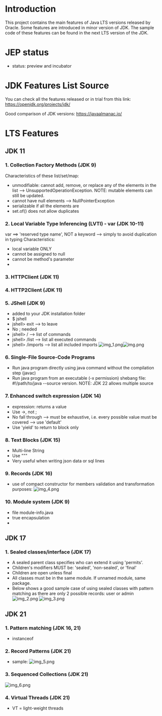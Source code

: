 # Introduction
This project contains the main features of Java LTS versions released by Oracle. Some features are introduced in minor version of JDK. The sample code of these features can be found in the next LTS version of the JDK.

# JEP status
- status: preview and incubator

# JDK Features List Source
You can check all the features released or in trial from this link: https://openjdk.org/projects/jdk/

Good comparison of JDK versions: https://javaalmanac.io/

# LTS Features
## JDK 11
### 1. Collection Factory Methods (JDK 9)
Characteristics of these list/set/map: 
- unmodifiable: cannot add, remove, or replace any of the elements in the list --> UnsupportedOperationException. NOTE: mutable elements can still be updated.
- cannot have null elements --> NullPointerException
- serializable if all the elements are
- set.of() does not allow duplicates


### 2. Local Variable Type Inferencing (LVTI) - var (JDK 10-11) 
var ==> 'reserved type name', NOT a keyword --> simply to avoid duplication in typing
Characteristics:
- local variable ONLY
- cannot be assigned to null
- cannot be method's parameter
- 

### 3. HTTPClient (JDK 11)


### 4. HTTP2Client (JDK 11)

### 5. JShell (JDK 9)
- added to your JDK installation folder
- $ jshell
- jshell> exit --> to leave
- No ; needed 
- jshell> / --> list of commands
- jshell> /list --> list all executed commands
- jshell> /imports --> list all included imports
![img_1.png](img_1.png)![img.png](img.png)

### 6. Single-File Source-Code Programs
- Run java program directly using java command without the compilation step (javac)
- Run java program from an executable (-x permission) shebang file: #!/path/to/java --source version. NOTE: JDK 22 allows multiple source

### 7. Enhanced switch expression (JDK 14)
- expression: returns a value
- Use ->, not ;
- No fall through --> must be exhaustive, i.e. every possible value must be covered --> use 'default'
- Use 'yield' to return to block only

### 8. Text Blocks (JDK 15)
- Multi-line String
- Use """
- Very useful when writing json data or sql lines

### 9. Records (JDK 16)
- use of compact constructor for members validation and transformation purposes:
![img_4.png](img_4.png)

### 10. Module system (JDK 9)
- file module-info.java
- true encapsulation
- 


## JDK 17
### 1. Sealed classes/interface (JDK 17)
- A sealed parent class specifies who can extend it using 'permits'.
- Children's modifiers MUST be: 'sealed', 'non-sealed', or 'final'
- Children are open unless final
- All classes must be in the same module. If unnamed module, same package.
- Below shows a good sample case of using sealed classes with pattern matching as there are only 2 possible records: user or admin
![img_2.png](img_2.png)
![img_3.png](img_3.png)

## JDK 21
### 1. Pattern matching (JDK 16, 21)
- instanceof

### 2. Record Patterns (JDK 21)
- sample:
![img_5.png](img_5.png)

### 3. Sequenced Collections (JDK 21)
![img_6.png](img_6.png)


### 4. Virtual Threads (JDK 21)
- VT = light-weight threads